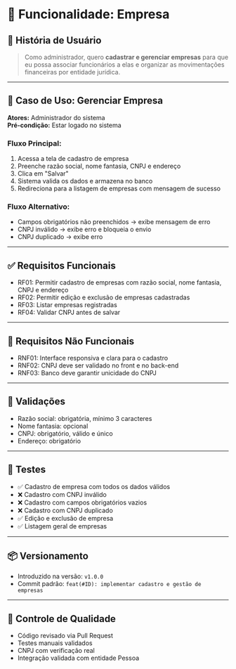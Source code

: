 # 🏢 Funcionalidade: Empresa

## 🧾 História de Usuário
> Como administrador, quero **cadastrar e gerenciar empresas** para que eu possa associar funcionários a elas e organizar as movimentações financeiras por entidade jurídica.

---

## 🎯 Caso de Uso: Gerenciar Empresa

**Atores:** Administrador do sistema  
**Pré-condição:** Estar logado no sistema

### Fluxo Principal:
1. Acessa a tela de cadastro de empresa
2. Preenche razão social, nome fantasia, CNPJ e endereço
3. Clica em "Salvar"
4. Sistema valida os dados e armazena no banco
5. Redireciona para a listagem de empresas com mensagem de sucesso

### Fluxo Alternativo:
- Campos obrigatórios não preenchidos → exibe mensagem de erro
- CNPJ inválido → exibe erro e bloqueia o envio
- CNPJ duplicado → exibe erro

---

## ✅ Requisitos Funcionais
- RF01: Permitir cadastro de empresas com razão social, nome fantasia, CNPJ e endereço
- RF02: Permitir edição e exclusão de empresas cadastradas
- RF03: Listar empresas registradas
- RF04: Validar CNPJ antes de salvar

---

## 📐 Requisitos Não Funcionais
- RNF01: Interface responsiva e clara para o cadastro
- RNF02: CNPJ deve ser validado no front e no back-end
- RNF03: Banco deve garantir unicidade do CNPJ

---

## 📌 Validações
- Razão social: obrigatória, mínimo 3 caracteres
- Nome fantasia: opcional
- CNPJ: obrigatório, válido e único
- Endereço: obrigatório

---

## 🧪 Testes
- ✅ Cadastro de empresa com todos os dados válidos
- ❌ Cadastro com CNPJ inválido
- ❌ Cadastro com campos obrigatórios vazios
- ❌ Cadastro com CNPJ duplicado
- ✅ Edição e exclusão de empresa
- ✅ Listagem geral de empresas

---

## 📦 Versionamento
- Introduzido na versão: `v1.0.0`
- Commit padrão: `feat(#ID): implementar cadastro e gestão de empresas`

---

## 🧪 Controle de Qualidade
- Código revisado via Pull Request
- Testes manuais validados
- CNPJ com verificação real
- Integração validada com entidade Pessoa
